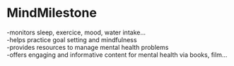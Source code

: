 # MindMilestone
-monitors sleep, exercice, mood, water intake...<br>
-helps practice goal setting and mindfulness<br>
-provides resources to manage mental health problems<br>
-offers engaging and informative content for mental health via books, film...<br>
